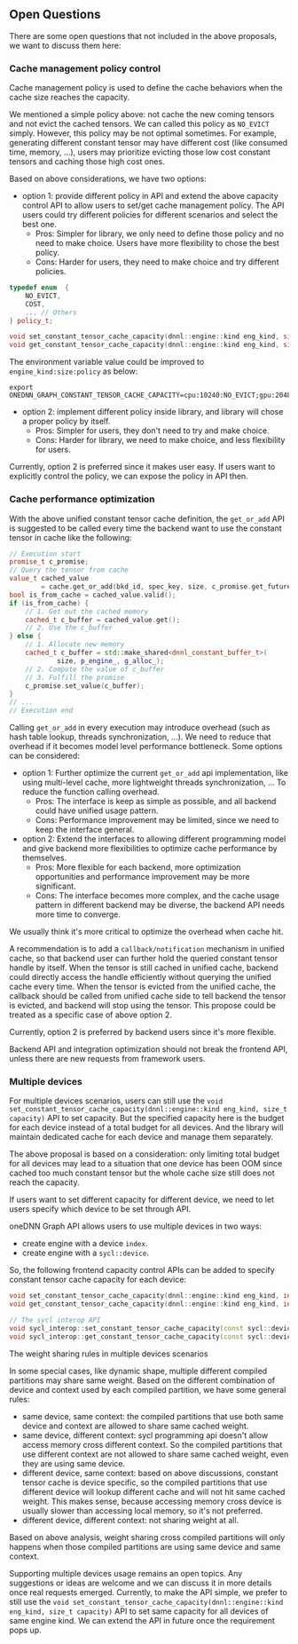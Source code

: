 ## Open Questions

There are some open questions that not included in the above proposals, we want
to discuss them here:

### Cache management policy control
Cache management policy is used to define the cache behaviors when the cache
size reaches the capacity.

We mentioned a simple policy above: not cache the new coming tensors and not
evict the cached tensors. We can called this policy as `NO_EVICT` simply.
However, this policy may be not optimal sometimes. For example, generating
different constant tensor may have different cost (like consumed time, memory,
...), users may prioritize evicting those low cost constant tensors and caching
those high cost ones.

Based on above considerations, we have two options:
- option 1: provide different policy in API and extend the above capacity
  control API to allow users to set/get cache management policy. The API users
  could try different policies for different scenarios and select the best one.
  - Pros: Simpler for library, we only need to define those policy and no need
    to make choice. Users have more flexibility to chose the best policy.
  - Cons: Harder for users, they need to make choice and try different policies.

```cpp
typedef enum  {
    NO_EVICT,
    COST,
    ... // Others
} policy_t;

void set_constant_tensor_cache_capacity(dnnl::engine::kind eng_kind, size_t size, policy_t policy);
void get_constant_tensor_cache_capacity(dnnl::engine::kind eng_kind, size_t* size, policy_t * policy);
```

The environment variable value could be improved to `engine_kind:size:policy` as below:

```shell
export ONEDNN_GRAPH_CONSTANT_TENSOR_CACHE_CAPACITY=cpu:10240:NO_EVICT;gpu:2048:NO_EVICT
```

- option 2: implement different policy inside library, and library  will chose a
  proper policy by itself.
  - Pros: Simpler for users, they don't need to try and make choice.
  - Cons: Harder for library, we need to make choice, and less flexibility for users.

Currently, option 2 is preferred since it makes user easy. If users want to
explicitly control the policy, we can expose the policy in API then.

### Cache performance optimization
With the above unified constant tensor cache definition, the `get_or_add` API is
suggested to be called every time the backend want to use the constant tensor in
cache like the following:

```cpp
// Execution start
promise_t c_promise;
// Query the tensor from cache
value_t cached_value
        = cache.get_or_add(bkd_id, spec_key, size, c_promise.get_future());
bool is_from_cache = cached_value.valid();
if (is_from_cache) {
    // 1. Get out the cached memory
    cached_t c_buffer = cached_value.get();
    // 2. Use the c_buffer
} else {
    // 1. Allocate new memory
    cached_t c_buffer = std::make_shared<dnnl_constant_buffer_t>(
            size, p_engine_, g_alloc_);
    // 2. Compute the value of c_buffer
    // 3. Fulfill the promise
    c_promise.set_value(c_buffer);
}
// ...
// Execution end
```

Calling `get_or_add` in every execution may introduce overhead (such as hash
table lookup, threads synchronization, ...). We need to reduce that overhead if
it becomes model level performance bottleneck. Some options can be considered:

- option 1: Further optimize the current `get_or_add` api implementation, like
  using multi-level cache, more lightweight threads synchronization, ... To
  reduce the function calling overhead.
  - Pros: The interface is keep as simple as possible, and all backend could
    have unified usage pattern.
  - Cons: Performance improvement may be limited, since we need to keep the
    interface general.
- option 2: Extend the interfaces to allowing different programming model and
  give backend more flexibilities to optimize cache performance by themselves.
  - Pros: More flexible for each backend, more optimization opportunities and
    performance improvement may be more significant.
  - Cons: The interface becomes more complex, and the cache usage pattern in
    different backend may be diverse, the backend API needs more time to
    converge.

We usually think it's more critical to optimize the overhead when cache hit.

A recommendation is to add a `callback/notification` mechanism in unified cache,
so that backend user can further hold the queried constant tensor handle by
itself. When the tensor is still cached in unified cache, backend could directly
access the handle efficiently without querying the unified cache every time.
When the tensor is evicted from the unified cache, the callback should be called
from unified cache side to tell backend the tensor is evicted, and backend will
stop using the tensor. This propose could be treated as a specific case of above
option 2.

Currently, option 2 is preferred by backend users since it's more flexible.

Backend API and integration optimization should not break the frontend API,
unless there are new requests from framework users.

### Multiple devices
For multiple devices scenarios, users can still use the `void
set_constant_tensor_cache_capacity(dnnl::engine::kind eng_kind, size_t
capacity)` API to set capacity. But the specified capacity here is the
budget for each device instead of a total budget for all devices. And the
library will maintain dedicated cache for each device and manage them
separately.

The above proposal is based on a consideration: only limiting total budget for
all devices may lead to a situation that one device has been OOM since cached
too much constant tensor but the whole cache size still does not reach the
capacity.

If users want to set different capacity for different device, we need to let
users specify which device to be set through API.

oneDNN Graph API allows users to use multiple devices in two ways:
- create engine with a device `index`.
- create engine with a `sycl::device`.

So, the following frontend capacity control APIs can be added to specify constant
tensor cache capacity for each device:

```cpp
void set_constant_tensor_cache_capacity(dnnl::engine::kind eng_kind, int index, size_t size);
void get_constant_tensor_cache_capacity(dnnl::engine::kind eng_kind, int index, size_t* size);

// The sycl interop API
void sycl_interop::set_constant_tensor_cache_capacity(const sycl::device & dev, size_t size);
void sycl_interop::get_constant_tensor_cache_capacity(const sycl::device & dev, size_t* size);
```

The weight sharing rules in multiple devices scenarios

In some special cases, like dynamic shape, multiple different compiled
partitions may share same weight. Based on the different combination of device
and context used by each compiled partition, we have some general rules:
- same device, same context: the compiled partitions that use both same device
  and context are allowed to share same cached weight.
- same device, different context: sycl programming api doesn't allow access
  memory cross different context. So the compiled partitions that use different
  context are not allowed to share same cached weight, even they are using same
  device.
- different device, same context: based on above discussions, constant tensor
  cache is device specific, so the compiled partitions that use different device
  will lookup different cache and will not hit same cached weight. This makes
  sense, because accessing memory cross device is usually slower than accessing
  local memory, so it's not preferred.
- different device, different context: not sharing weight at all.

Based on above analysis, weight sharing cross compiled partitions will only
happens when those compiled partitions are using same device and same context.

Supporting multiple devices usage remains an open topics. Any suggestions or
ideas are welcome and we can discuss it in more details once real requests
emerged. Currently, to make the API simple, we prefer to still use the `void
set_constant_tensor_cache_capacity(dnnl::engine::kind eng_kind, size_t
capacity)` API to set same capacity for all devices of same engine kind. We can
extend the API in future once the requirement pops up.